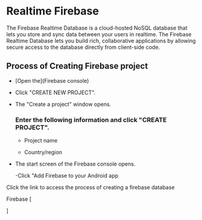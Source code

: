 # Realtime Firebase
The Firebase Realtime Database is a cloud-hosted NoSQL database that lets you store and sync data between your users in realtime.
The Firebase Realtime Database lets you build rich, collaborative applications by allowing secure access to the database directly from client-side code.

## Process of Creating Firebase project

+ [Open the](Firebase console)

+ Click "CREATE NEW PROJECT".

+ The "Create a project" window opens.

     ### Enter the following information and click "CREATE PROJECT".
   - Project name

   - Country/region
+ The start screen of the Firebase console opens.

    -Click "Add Firebase to your Android app   
    




Click the link to access the process of creating a firebase database

Firebase [
    
]
